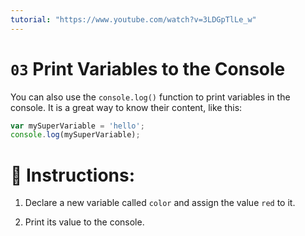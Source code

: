 ```yaml
---
tutorial: "https://www.youtube.com/watch?v=3LDGpTlLe_w"
---
```


# `03` Print Variables to the Console

You can also use the `console.log()` function to print variables in the console. It is a great way to know their content, like this:

```js
var mySuperVariable = 'hello';
console.log(mySuperVariable);
```

# :pencil: Instructions:

1. Declare a new variable called `color` and assign the value `red` to it.

2. Print its value to the console.
